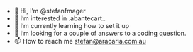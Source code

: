 - 👋 Hi, I’m @stefanfmager
- 👀 I’m interested in .abantecart..
- 🌱 I’m currently learning how to set it up
- 💞️ I’m looking for a couple of answers to a coding question.
- 📫 How to reach me stefan@aracaria.com.au

<!---
stefanfmager/stefanfmager is a ✨ special ✨ repository because its `README.md` (this file) appears on your GitHub profile.
You can click the Preview link to take a look at your changes.
--->
